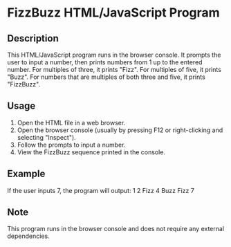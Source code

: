 # FizzBuzz HTML/JavaScript Program

## Description
This HTML/JavaScript program runs in the browser console. It prompts the user to input a number, then prints numbers from 1 up to the entered number. For multiples of three, it prints "Fizz". For multiples of five, it prints "Buzz". For numbers that are multiples of both three and five, it prints "FizzBuzz".

## Usage
1. Open the HTML file in a web browser.
2. Open the browser console (usually by pressing F12 or right-clicking and selecting "Inspect").
3. Follow the prompts to input a number.
4. View the FizzBuzz sequence printed in the console.

## Example
If the user inputs 7, the program will output:
1
2
Fizz
4
Buzz
Fizz
7

## Note
This program runs in the browser console and does not require any external dependencies.
